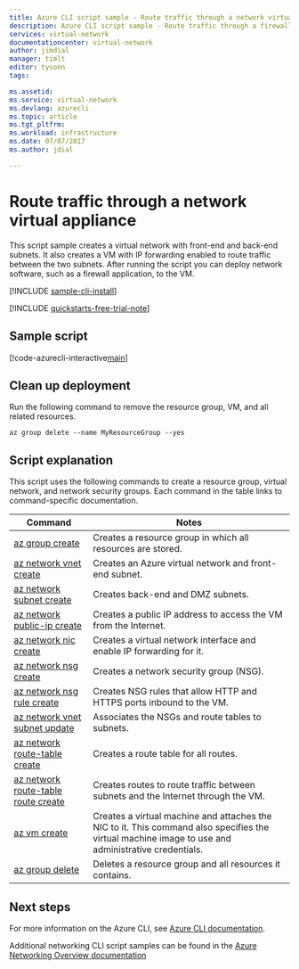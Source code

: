 ```yaml
---
title: Azure CLI script sample - Route traffic through a network virtual appliance | Microsoft Docs
description: Azure CLI script sample - Route traffic through a firewall network virtual appliance.
services: virtual-network
documentationcenter: virtual-network
author: jimdial
manager: timlt
editor: tysonn
tags:

ms.assetid:
ms.service: virtual-network
ms.devlang: azurecli
ms.topic: article
ms.tgt_pltfrm:
ms.workload: infrastructure
ms.date: 07/07/2017
ms.author: jdial

---
```


# Route traffic through a network virtual appliance

This script sample creates a virtual network with front-end and back-end subnets. It also creates a VM with IP forwarding enabled to route traffic between the two subnets. After running the script you can deploy network software, such as a firewall application, to the VM.

[!INCLUDE [sample-cli-install](../../../includes/sample-cli-install.md)]

[!INCLUDE [quickstarts-free-trial-note](../../../includes/quickstarts-free-trial-note.md)]


## Sample script


[!code-azurecli-interactive[main](../../../cli_scripts/virtual-network/route-traffic-through-nva/route-traffic-through-nva.sh "Route traffic through a network virtual appliance")]

## Clean up deployment 

Run the following command to remove the resource group, VM, and all related resources.

```azurecli
az group delete --name MyResourceGroup --yes
```

## Script explanation

This script uses the following commands to create a resource group, virtual network,  and network security groups. Each command in the table links to command-specific documentation.

| Command | Notes |
|---|---|
| [az group create](/cli/azure/group#az_group_create) | Creates a resource group in which all resources are stored. |
| [az network vnet create](/cli/azure/network/vnet#az_network_vnet_create) | Creates an Azure virtual network and front-end subnet. |
| [az network subnet create](/cli/azure/network/vnet/subnet#az_network_vnet_subnet_create) | Creates back-end and DMZ subnets. |
| [az network public-ip create](/cli/azure/network/public-ip#az_network_public_ip_create) | Creates a public IP address to access the VM from the Internet. |
| [az network nic create](/cli/azure/network/nic#az_network_nic_create) | Creates a virtual network interface and enable IP forwarding for it. |
| [az network nsg create](/cli/azure/network/nsg#az_network_nsg_create) | Creates a network security group (NSG). |
| [az network nsg rule create](/cli/azure/network/nsg/rule#az_network_nsg_rule_create) | Creates NSG rules that allow HTTP and HTTPS ports inbound to the VM. |
| [az network vnet subnet update](/cli/azure/network/vnet/subnet#az_network_vnet_subnet_update)| Associates the NSGs and route tables to subnets. |
| [az network route-table create](/cli/azure/network/route-table#az_network_route_table_create)| Creates a route table for all routes. |
| [az network route-table route create](/cli/azure/network/route-table/route#az_network_route_table_route_create)| Creates routes to route traffic between subnets and the Internet through the VM. |
| [az vm create](/cli/azure/vm#az_vm_create) | Creates a virtual machine and attaches the NIC to it. This command also specifies the virtual machine image to use and administrative credentials. |
| [az group delete](/cli/azure/group#az_group_delete) | Deletes a resource group and all resources it contains. |

## Next steps

For more information on the Azure CLI, see [Azure CLI documentation](/cli/azure).

Additional networking CLI script samples can be found in the [Azure Networking Overview documentation](../cli-samples.md)